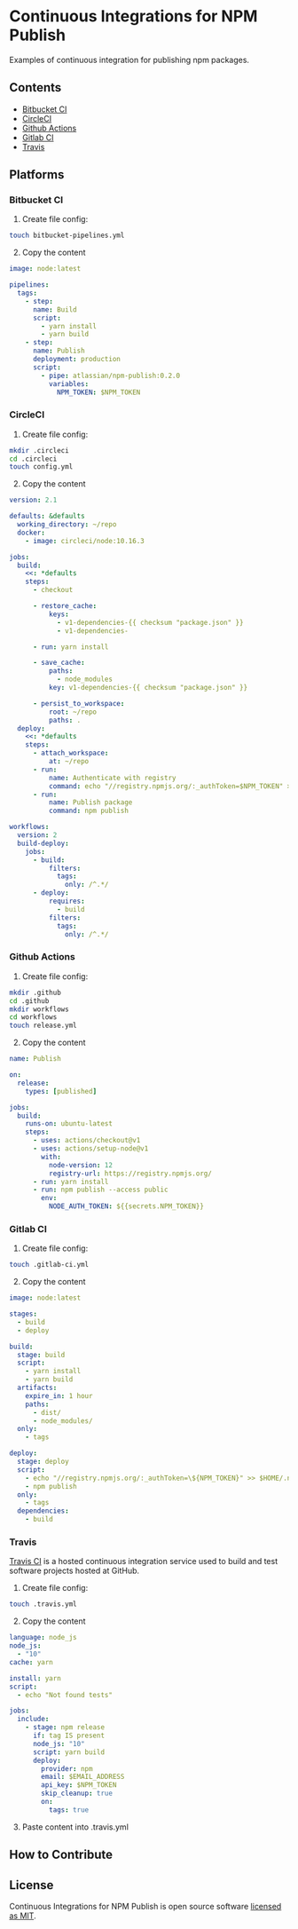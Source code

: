 # Continuous Integrations for NPM Publish

Examples of continuous integration for publishing npm packages.

## Contents

- [Bitbucket CI](#bitbucker-ci)
- [CircleCI](#circleci)
- [Github Actions](#github-actions)
- [Gitlab CI](#gitlab-ci)
- [Travis](#travis)

## Platforms

### **Bitbucket CI**

1. Create file config:

```sh
touch bitbucket-pipelines.yml
```

2. Copy the content

```yaml
image: node:latest

pipelines:
  tags:
    - step:
      name: Build
      script:
        - yarn install
        - yarn build
    - step:
      name: Publish
      deployment: production
      script:
        - pipe: atlassian/npm-publish:0.2.0
          variables:
            NPM_TOKEN: $NPM_TOKEN
```

### **CircleCI**

1. Create file config:

```sh
mkdir .circleci
cd .circleci
touch config.yml
```

2. Copy the content

```yaml
version: 2.1

defaults: &defaults
  working_directory: ~/repo
  docker:
    - image: circleci/node:10.16.3

jobs:
  build:
    <<: *defaults
    steps:
      - checkout

      - restore_cache:
          keys:
            - v1-dependencies-{{ checksum "package.json" }}
            - v1-dependencies-

      - run: yarn install

      - save_cache:
          paths:
            - node_modules
          key: v1-dependencies-{{ checksum "package.json" }}

      - persist_to_workspace:
          root: ~/repo
          paths: .
  deploy:
    <<: *defaults
    steps:
      - attach_workspace:
          at: ~/repo
      - run:
          name: Authenticate with registry
          command: echo "//registry.npmjs.org/:_authToken=$NPM_TOKEN" > ~/repo/.npmrc
      - run:
          name: Publish package
          command: npm publish

workflows:
  version: 2
  build-deploy:
    jobs:
      - build:
          filters:
            tags:
              only: /^.*/
      - deploy:
          requires:
            - build
          filters:
            tags:
              only: /^.*/
```

### **Github Actions**

1. Create file config:

```sh
mkdir .github
cd .github
mkdir workflows
cd workflows
touch release.yml
```

2. Copy the content

```yaml
name: Publish

on:
  release:
    types: [published]

jobs:
  build:
    runs-on: ubuntu-latest
    steps:
      - uses: actions/checkout@v1
      - uses: actions/setup-node@v1
        with:
          node-version: 12
          registry-url: https://registry.npmjs.org/
      - run: yarn install
      - run: npm publish --access public
        env:
          NODE_AUTH_TOKEN: ${{secrets.NPM_TOKEN}}
```

### **Gitlab CI**

1. Create file config:

```sh
touch .gitlab-ci.yml
```

2. Copy the content

```yaml
image: node:latest

stages:
  - build
  - deploy

build:
  stage: build
  script:
    - yarn install
    - yarn build
  artifacts:
    expire_in: 1 hour
    paths:
      - dist/
      - node_modules/
  only:
    - tags

deploy:
  stage: deploy
  script:
    - echo "//registry.npmjs.org/:_authToken=\${NPM_TOKEN}" >> $HOME/.npmrc 2> /dev/null
    - npm publish
  only:
    - tags
  dependencies:
    - build
```

### **Travis**

[Travis CI](https://travis-ci.com/) is a hosted continuous integration service used to build and test software projects hosted at GitHub.

1. Create file config:

```sh
touch .travis.yml
```

2. Copy the content

```yaml
language: node_js
node_js:
  - "10"
cache: yarn

install: yarn
script:
  - echo "Not found tests"

jobs:
  include:
    - stage: npm release
      if: tag IS present
      node_js: "10"
      script: yarn build
      deploy:
        provider: npm
        email: $EMAIL_ADDRESS
        api_key: $NPM_TOKEN
        skip_cleanup: true
        on:
          tags: true
```

3. Paste content into .travis.yml

## How to Contribute

## License

Continuous Integrations for NPM Publish is open source software [licensed as MIT](https://github.com/andrelmlins/ci-npm-publish/blob/master/LICENSE).
